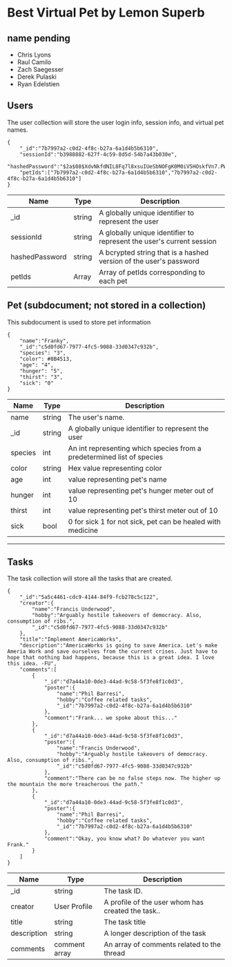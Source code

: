 # Best Virtual Pet by Lemon Superb
## name pending

* Chris Lyons
* Raul Camilo
* Zach Saegesser
* Derek Pulaski
* Ryan Edelstien

## Users

The user collection will store the user login info, session info, and virtual pet names.

```
{
    "_id":"7b7997a2-c0d2-4f8c-b27a-6a1d4b5b6310",
    "sessionId":"b3988882-627f-4c59-8d5d-54b7a43b030e",
    "hashedPassword":"$2a$08$XdvNkfdNIL8Fq7l8xsuIUeSbNOFgK0M0iV5HOskfVn7.PWncShU.O",
    "petIds":["7b7997a2-c0d2-4f8c-b27a-6a1d4b5b6310","7b7997a2-c0d2-4f8c-b27a-6a1d4b5b6310"]
}
```

| Name | Type | Description |
|------|------|-------------|
| _id  | string | A globally unique identifier to represent the user |
| sessionId | string | A globally unique identifier to represent the user's current session |
| hashedPassword | string | A bcrypted string that is a hashed version of the user's password |
|petIds|Array| Array of petIds corresponding to each pet

## Pet (subdocument; not stored in a collection)
This subdocument is used to store pet information
```
{
    "name":"Franky",
    "_id":"c5d0fd67-7977-4fc5-9088-33d0347c932b",
    "species": "3",
    "color": #8B4513,
    "age": "4",
    "hunger": "5",
    "thirst": "3",
    "sick": "0"
}
```

| Name | Type | Description |
|------|------|-------------|
| name | string | The user's name. |
| _id  | string | A globally unique identifier to represent the user |
|species|int|An int representing which species from a predetermined list of species|
|color|string|Hex value representing color|
|age|int|value representing pet's name|
|hunger|int|value representing pet's hunger meter out of 10|
|thirst|int|value representing pet's thirst meter out of 10|
|sick|bool|0 for sick 1 for not sick, pet can be healed with medicine|

---
## Tasks

The task collection will store all the tasks that are created.


```
{
    "_id":"5a5c4461-cdc9-4144-84f9-fcb278c5c122",
    "creator":{
        "name":"Francis Underwood",
        "hobby":"Arguably hostile takeovers of democracy. Also, consumption of ribs.",
        "_id":"c5d0fd67-7977-4fc5-9088-33d0347c932b"
    },
    "title":"Implement AmericaWorks",
    "description":"AmericaWorks is going to save America. Let's make Ameria Work and save ourselves from the current crises. Just have to hope that nothing bad happens, because this is a great idea. I love this idea. -FU",
    "comments":[
        {
            "_id":"d7a44a10-0de3-44ad-9c58-5f3fe8f1c0d3",
            "poster":{
                "name":"Phil Barresi",
                "hobby":"Coffee related tasks",
                "_id":"7b7997a2-c0d2-4f8c-b27a-6a1d4b5b6310"
            },
            "comment":"Frank... we spoke about this..."
        },
        {
            "_id":"d7a44a10-0de3-44ad-9c58-5f3fe8f1c0d3",
            "poster":{
                "name":"Francis Underwood",
                "hobby":"Arguably hostile takeovers of democracy. Also, consumption of ribs.",
                "_id":"c5d0fd67-7977-4fc5-9088-33d0347c932b"
            },
            "comment":"There can be no false steps now. The higher up the mountain the more treacherous the path."
        },
        {
            "_id":"d7a44a10-0de3-44ad-9c58-5f3fe8f1c0d3",
            "poster":{
                "name":"Phil Barresi",
                "hobby":"Coffee related tasks",
                "_id":"7b7997a2-c0d2-4f8c-b27a-6a1d4b5b6310"
            },
            "comment":"Okay, you know what? Do whatever you want Frank."
        }
    ]
}
```

| Name | Type | Description |
|------|------|-------------|
| _id | string | The task ID. |
| creator | User Profile | A profile of the user whom has created the task.. |
|title| string | The task title |
|description| string | A longer description of the task |
|comments| comment array | An array of comments related to the thread |
